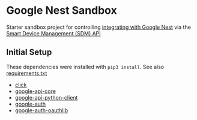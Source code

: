 # Google Nest Sandbox

Starter sandbox project for controlling [integrating with Google Nest](https://developers.google.com/nest/device-access) via the [Smart Device Management (SDM) API](https://developers.google.com/nest/device-access/api)

## Initial Setup

These dependencies were installed with `pip3 install`. See also [requirements.txt](requirements.txt)

- [click](https://palletsprojects.com/p/click/)
- [google-api-core](https://github.com/googleapis/python-api-core)
- [google-api-python-client](https://github.com/googleapis/google-api-python-client/)
- [google-auth](https://github.com/googleapis/google-auth-library-python)
- [google-auth-oauthlib](https://github.com/googleapis/google-auth-library-python-oauthlib)
